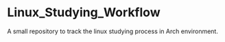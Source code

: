 # Linux_Studying_Workflow

A small repository to track the linux studying process in Arch environment.
